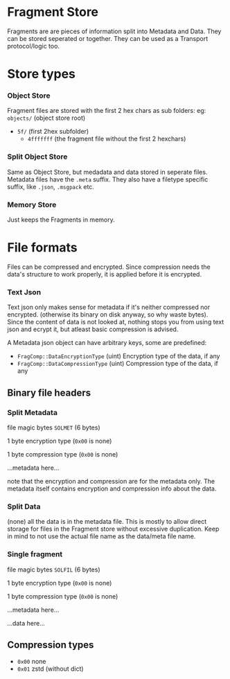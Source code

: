 # Fragment Store

Fragments are are pieces of information split into Metadata and Data.
They can be stored seperated or together.
They can be used as a Transport protocol/logic too.

# Store types

### Object Store

Fragment files are stored with the first 2 hex chars as sub folders:
eg:
`objects/` (object store root)
  - `5f/` (first 2hex subfolder)
    - `4fffffff` (the fragment file without the first 2 hexchars)

### Split Object Store

Same as Object Store, but medadata and data stored in seperate files.
Metadata files have the `.meta` suffix. They also have a filetype specific suffix, like `.json`, `.msgpack` etc.

### Memory Store

Just keeps the Fragments in memory.

# File formats

Files can be compressed and encrypted. Since compression needs the data's structure to work properly, it is applied before it is encrypted.

### Text Json

Text json only makes sense for metadata if it's neither compressed nor encrypted. (otherwise its binary on disk anyway, so why waste bytes).
Since the content of data is not looked at, nothing stops you from using text json and ecrypt it, but atleast basic compression is advised.

A Metadata json object can have arbitrary keys, some are predefined:
- `FragComp::DataEncryptionType` (uint) Encryption type of the data, if any
- `FragComp::DataCompressionType` (uint) Compression type of the data, if any

## Binary file headers

### Split Metadata

file magic bytes `SOLMET` (6 bytes)

1 byte encryption type (`0x00` is none)

1 byte compression type (`0x00` is none)

...metadata here...

note that the encryption and compression are for the metadata only.
The metadata itself contains encryption and compression info about the data.

### Split Data

(none) all the data is in the metadata file.
This is mostly to allow direct storage for files in the Fragment store without excessive duplication.
Keep in mind to not use the actual file name as the data/meta file name.

### Single fragment

file magic bytes `SOLFIL` (6 bytes)

1 byte encryption type (`0x00` is none)

1 byte compression type (`0x00` is none)

...metadata here...

...data here...

## Compression types

- `0x00` none
- `0x01` zstd (without dict)
